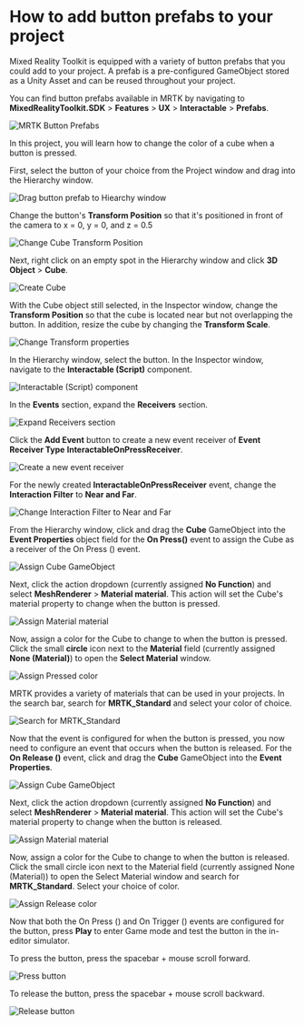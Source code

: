 # How to add button prefabs to your project

Mixed Reality Toolkit is equipped with a variety of button prefabs that you could add to your project. A prefab is a pre-configured GameObject stored as a Unity Asset and can be reused throughout your project.

You can find button prefabs available in MRTK by navigating to **MixedRealityToolkit.SDK** > **Features** > **UX** > **Interactable** > **Prefabs**.

![MRTK Button Prefabs](../../../.gitbook/assets/how_to_add_button_prefabs_to_your_project/button_prefabs.PNG)

In this project, you will learn how to change the color of a cube when a button is pressed.

First, select the button of your choice from the Project window and drag into the Hierarchy window.

![Drag button prefab to Hiearchy window](../../../.gitbook/assets/how_to_add_button_prefabs_to_your_project/drag_button_to_hierarchy.PNG)

Change the button's **Transform Position** so that it's positioned in front of the camera to x = 0, y = 0, and z = 0.5

![Change Cube Transform Position](../../../.gitbook/assets/how_to_add_button_prefabs_to_your_project/button_transform_position.PNG)

Next, right click on an empty spot in the Hierarchy window and click **3D Object** > **Cube**.

![Create Cube](../../../.gitbook/assets/how_to_add_button_prefabs_to_your_project/create_cube.PNG)

With the Cube object still selected, in the Inspector window, change the **Transform Position** so that the cube is located near but not overlapping the button. In addition, resize the cube by changing the **Transform Scale**.

![Change Transform properties](../../../.gitbook/assets/how_to_add_button_prefabs_to_your_project/transform_cube.PNG)

In the Hierarchy window, select the button. In the Inspector window, navigate to the **Interactable (Script)** component.

![Interactable (Script) component](../../../.gitbook/assets/how_to_add_button_prefabs_to_your_project/interactable_script_component.PNG)

In the **Events** section, expand the **Receivers** section.

![Expand Receivers section](../../../.gitbook/assets/how_to_add_button_prefabs_to_your_project/expand_events_receivers.PNG)

Click the **Add Event** button to create a new event receiver of **Event Receiver Type** **InteractableOnPressReceiver**.

![Create a new event receiver](../../../.gitbook/assets/how_to_add_button_prefabs_to_your_project/interactableonpressreceiver_new.PNG)

For the newly created **InteractableOnPressReceiver** event, change the **Interaction Filter** to **Near and Far**.

![Change Interaction Filter to Near and Far](../../../.gitbook/assets/how_to_add_button_prefabs_to_your_project/near_and_far.PNG)

From the Hierarchy window, click and drag the **Cube** GameObject into the **Event Properties** object field for the **On Press()** event to assign the Cube as a receiver of the On Press () event.

![Assign Cube GameObject](../../../.gitbook/assets/how_to_add_button_prefabs_to_your_project/cube_receiver.PNG)

Next, click the action dropdown (currently assigned **No Function**) and select **MeshRenderer** > **Material material**. This action will set the Cube's material property to change when the button is pressed.

![Assign Material material](../../../.gitbook/assets/how_to_add_button_prefabs_to_your_project/material_material.PNG)

Now, assign a color for the Cube to change to when the button is pressed. Click the small **circle** icon next to the **Material** field (currently assigned **None (Material)**) to open the **Select Material** window.

![Assign Pressed color](../../../.gitbook/assets/how_to_add_button_prefabs_to_your_project/select_material.PNG)

MRTK provides a variety of materials that can be used in your projects. In the search bar, search for **MRTK_Standard** and select your color of choice.

![Search for MRTK_Standard](../../../.gitbook/assets/how_to_add_button_prefabs_to_your_project/search_mrtk_standard.PNG)

Now that the event is configured for when the button is pressed, you now need to configure an event that occurs when the button is released. For the **On Release ()** event, click and drag the **Cube** GameObject into the **Event Properties**.

![Assign Cube GameObject](../../../.gitbook/assets/how_to_add_button_prefabs_to_your_project/on_release_assign_cube.PNG)

Next, click the action dropdown (currently assigned **No Function**) and select **MeshRenderer** > **Material material**. This action will set the Cube's material property to change when the button is released.

![Assign Material material](../../../.gitbook/assets/how_to_add_button_prefabs_to_your_project/on_release_material_material.PNG)

Now, assign a color for the Cube to change to when the button is released. Click the small circle icon next to the Material field (currently assigned None (Material)) to open the Select Material window and search for **MRTK_Standard**. Select your choice of color.

![Assign Release color](../../../.gitbook/assets/how_to_add_button_prefabs_to_your_project/on_release_color.PNG)

Now that both the On Press () and On Trigger () events are configured for the button, press **Play** to enter Game mode and test the button in the in-editor simulator.

To press the button, press the spacebar + mouse scroll forward.

![Press button](../../../.gitbook/assets/how_to_add_button_prefabs_to_your_project/button_pressed_magenta.PNG)

To release the button, press the spacebar + mouse scroll backward.

![Release button](../../../.gitbook/assets/how_to_add_button_prefabs_to_your_project/button_release_green.PNG)
